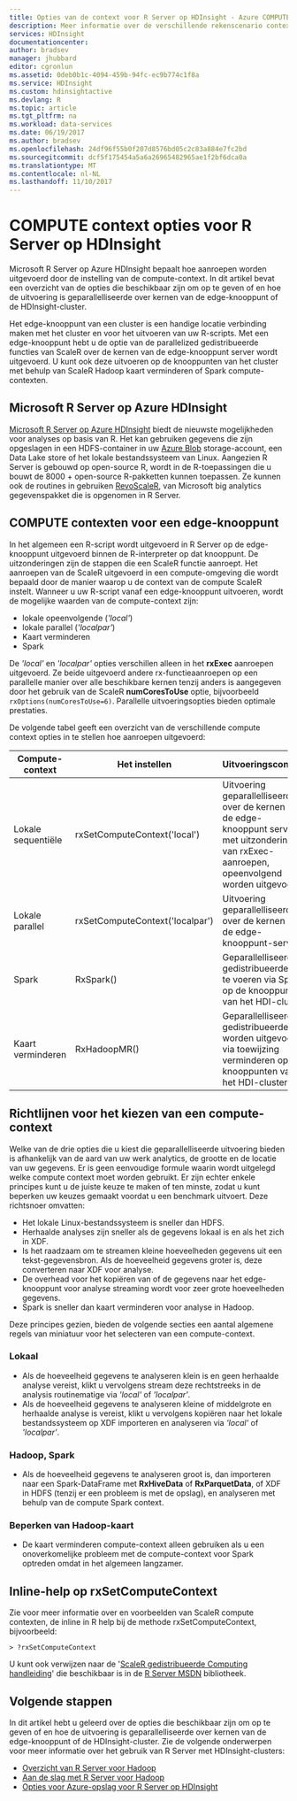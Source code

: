 ```yaml
---
title: Opties van de context voor R Server op HDInsight - Azure COMPUTE | Microsoft Docs
description: Meer informatie over de verschillende rekenscenario context opties beschikbaar voor gebruikers met R Server op HDInsight
services: HDInsight
documentationcenter: 
author: bradsev
manager: jhubbard
editor: cgronlun
ms.assetid: 0deb0b1c-4094-459b-94fc-ec9b774c1f8a
ms.service: HDInsight
ms.custom: hdinsightactive
ms.devlang: R
ms.topic: article
ms.tgt_pltfrm: na
ms.workload: data-services
ms.date: 06/19/2017
ms.author: bradsev
ms.openlocfilehash: 24df96f55b0f207d8576bd05c2c83a884e7fc2bd
ms.sourcegitcommit: dcf5f175454a5a6a26965482965ae1f2bf6dca0a
ms.translationtype: MT
ms.contentlocale: nl-NL
ms.lasthandoff: 11/10/2017
---
```

# <a name="compute-context-options-for-r-server-on-hdinsight"></a>COMPUTE context opties voor R Server op HDInsight

Microsoft R Server op Azure HDInsight bepaalt hoe aanroepen worden uitgevoerd door de instelling van de compute-context. In dit artikel bevat een overzicht van de opties die beschikbaar zijn om op te geven of en hoe de uitvoering is geparallelliseerde over kernen van de edge-knooppunt of de HDInsight-cluster.

Het edge-knooppunt van een cluster is een handige locatie verbinding maken met het cluster en voor het uitvoeren van uw R-scripts. Met een edge-knooppunt hebt u de optie van de parallelized gedistribueerde functies van ScaleR over de kernen van de edge-knooppunt server wordt uitgevoerd. U kunt ook deze uitvoeren op de knooppunten van het cluster met behulp van ScaleR Hadoop kaart verminderen of Spark compute-contexten.

## <a name="microsoft-r-server-on-azure-hdinsight"></a>Microsoft R Server op Azure HDInsight
[Microsoft R Server op Azure HDInsight](r-server-overview.md) biedt de nieuwste mogelijkheden voor analyses op basis van R. Het kan gebruiken gegevens die zijn opgeslagen in een HDFS-container in uw [Azure Blob](../../storage/common/storage-introduction.md "Azure Blob storage") storage-account, een Data Lake store of het lokale bestandssysteem van Linux. Aangezien R Server is gebouwd op open-source R, wordt in de R-toepassingen die u bouwt de 8000 + open-source R-pakketten kunnen toepassen. Ze kunnen ook de routines in gebruiken [RevoScaleR](https://msdn.microsoft.com/microsoft-r/scaler/scaler), van Microsoft big analytics gegevenspakket die is opgenomen in R Server.  

## <a name="compute-contexts-for-an-edge-node"></a>COMPUTE contexten voor een edge-knooppunt
In het algemeen een R-script wordt uitgevoerd in R Server op de edge-knooppunt uitgevoerd binnen de R-interpreter op dat knooppunt. De uitzonderingen zijn de stappen die een ScaleR functie aanroept. Het aanroepen van de ScaleR uitgevoerd in een compute-omgeving die wordt bepaald door de manier waarop u de context van de compute ScaleR instelt.  Wanneer u uw R-script vanaf een edge-knooppunt uitvoeren, wordt de mogelijke waarden van de compute-context zijn:

- lokale opeenvolgende (*'local'*)
- lokale parallel (*'localpar'*)
- Kaart verminderen
- Spark

De *'local'* en *'localpar'* opties verschillen alleen in het **rxExec** aanroepen uitgevoerd. Ze beide uitgevoerd andere rx-functieaanroepen op een parallelle manier over alle beschikbare kernen tenzij anders is aangegeven door het gebruik van de ScaleR **numCoresToUse** optie, bijvoorbeeld `rxOptions(numCoresToUse=6)`. Parallelle uitvoeringsopties bieden optimale prestaties.

De volgende tabel geeft een overzicht van de verschillende compute context opties in te stellen hoe aanroepen uitgevoerd:

| Compute-context  | Het instellen                      | Uitvoeringscontext                        |
| ---------------- | ------------------------------- | ---------------------------------------- |
| Lokale sequentiële | rxSetComputeContext('local')    | Uitvoering geparallelliseerde over de kernen van de edge-knooppunt server, met uitzondering van rxExec-aanroepen, opeenvolgend worden uitgevoerd |
| Lokale parallel   | rxSetComputeContext('localpar') | Uitvoering geparallelliseerde over de kernen van de edge-knooppunt-server |
| Spark            | RxSpark()                       | Geparallelliseerde gedistribueerde uit te voeren via Spark op de knooppunten van het HDI-cluster |
| Kaart verminderen       | RxHadoopMR()                    | Geparallelliseerde gedistribueerde worden uitgevoerd via toewijzing verminderen op de knooppunten van het HDI-cluster |

## <a name="guidelines-for-deciding-on-a-compute-context"></a>Richtlijnen voor het kiezen van een compute-context

Welke van de drie opties die u kiest die geparallelliseerde uitvoering bieden is afhankelijk van de aard van uw werk analytics, de grootte en de locatie van uw gegevens. Er is geen eenvoudige formule waarin wordt uitgelegd welke compute context moet worden gebruikt. Er zijn echter enkele principes kunt u de juiste keuze te maken of ten minste, zodat u kunt beperken uw keuzes gemaakt voordat u een benchmark uitvoert. Deze richtsnoer omvatten:

- Het lokale Linux-bestandssysteem is sneller dan HDFS.
- Herhaalde analyses zijn sneller als de gegevens lokaal is en als het zich in XDF.
- Is het raadzaam om te streamen kleine hoeveelheden gegevens uit een tekst-gegevensbron. Als de hoeveelheid gegevens groter is, deze converteren naar XDF voor analyse.
- De overhead voor het kopiëren van of de gegevens naar het edge-knooppunt voor analyse streaming wordt voor zeer grote hoeveelheden gegevens.
- Spark is sneller dan kaart verminderen voor analyse in Hadoop.

Deze principes gezien, bieden de volgende secties een aantal algemene regels van miniatuur voor het selecteren van een compute-context.

### <a name="local"></a>Lokaal
* Als de hoeveelheid gegevens te analyseren klein is en geen herhaalde analyse vereist, klikt u vervolgens stream deze rechtstreeks in de analysis routinematige via *'local'* of *'localpar'*.
* Als de hoeveelheid gegevens te analyseren kleine of middelgrote en herhaalde analyse is vereist, klikt u vervolgens kopiëren naar het lokale bestandssysteem op XDF importeren en analyseren via *'local'* of *'localpar'*.

### <a name="hadoop-spark"></a>Hadoop, Spark
* Als de hoeveelheid gegevens te analyseren groot is, dan importeren naar een Spark-DataFrame met **RxHiveData** of **RxParquetData**, of XDF in HDFS (tenzij er een probleem is met de opslag), en analyseren met behulp van de compute Spark context.

### <a name="hadoop-map-reduce"></a>Beperken van Hadoop-kaart
* De kaart verminderen compute-context alleen gebruiken als u een onoverkomelijke probleem met de compute-context voor Spark optreden omdat in het algemeen langzamer.  

## <a name="inline-help-on-rxsetcomputecontext"></a>Inline-help op rxSetComputeContext
Zie voor meer informatie over en voorbeelden van ScaleR compute contexten, de inline in R help bij de methode rxSetComputeContext, bijvoorbeeld:

    > ?rxSetComputeContext

U kunt ook verwijzen naar de '[ScaleR gedistribueerde Computing handleiding](https://msdn.microsoft.com/microsoft-r/scaler-distributed-computing)' die beschikbaar is in de [R Server MSDN](https://msdn.microsoft.com/library/mt674634.aspx "R Server op MSDN") bibliotheek.

## <a name="next-steps"></a>Volgende stappen
In dit artikel hebt u geleerd over de opties die beschikbaar zijn om op te geven of en hoe de uitvoering is geparallelliseerde over kernen van de edge-knooppunt of de HDInsight-cluster. Zie de volgende onderwerpen voor meer informatie over het gebruik van R Server met HDInsight-clusters:

* [Overzicht van R Server voor Hadoop](r-server-overview.md)
* [Aan de slag met R Server voor Hadoop](r-server-get-started.md)
* [Opties voor Azure-opslag voor R Server op HDInsight](r-server-storage.md)

